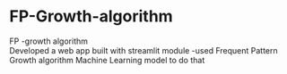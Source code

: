 # FP-Growth-algorithm
FP -growth algorithm 
<br>
Developed a web app built with streamlit module -used Frequent Pattern Growth algorithm  Machine Learning model to do that
